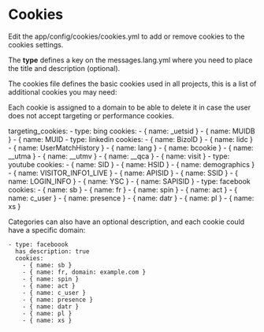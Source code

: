 # Cookies

Edit the app/config/cookies/cookies.yml to add or remove cookies to the cookies settings.

The **type** defines a key on the messages.lang.yml where you need to place the title and description (optional).

The cookies file defines the basic cookies used in all projects, this is a list of additional cookies you may need:

Each cookie is assigned to a domain to be able to delete it in case the user does not accept targeting or performance cookies.

targeting_cookies:
    - type: bing
      cookies:
        - { name: _uetsid }
        - { name: MUIDB }
        - { name: MUID
    - type: linkedin
      cookies:
        - { name: BizoID }
        - { name: lidc }
        - { name: UserMatchHistory }
        - { name: lang }
        - { name: bcookie }
        - { name: __utma }
        - { name: __utmv }
        - { name: __qca }
        - { name: visit }
    - type: youtube
      cookies:
        - { name: SID }
        - { name: HSID }
        - { name: demographics }
        - { name: VISITOR_INFO1_LIVE }
        - { name: APISID }
        - { name: SSID }
        - { name: LOGIN_INFO }
        - { name: YSC }
        - { name: SAPISID }
    - type: facebook
      cookies:
        - { name: sb }
        - { name: fr }
        - { name: spin }
        - { name: act }
        - { name: c_user }
        - { name: presence }
        - { name: datr }
        - { name: pl }
        - { name: xs }

Categories can also have an optional description, and each cookie could have a specific domain:

    - type: faceboook
      has_description: true
      cookies:
        - { name: sb }
        - { name: fr, domain: example.com }
        - { name: spin }
        - { name: act }
        - { name: c_user }
        - { name: presence }
        - { name: datr }
        - { name: pl }
        - { name: xs }
